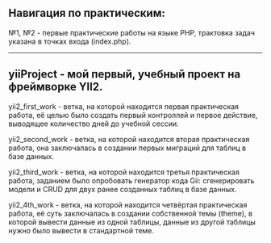 Навигация по практическим:
-------------------------------------------------------------
№1, №2 - первые практические работы на языке PHP, трактовка задач указана в точках входа (index.php).

-------------------------------------------------------------
yiiProject - мой первый, учебный проект на фреймворке YII2.
-------------------------------------------------------------
yii2_first_work - ветка, на которой находится первая практическая работа, её целью было создать первый контроллей и первое действие, выводящее количество дней до учебной сессии.

yii2_second_work - ветка, на которой находится вторая практическая работа, она заключалась в создании первых миграций для таблиц в базе данных.

yii2_third_work - ветка, на которой находится третья практическая работа, заданием было опробовать генератор кода Gii: сгенерировать модели и CRUD для двух ранее созданных таблиц в базе данных.

yii2_4th_work - ветка, на которой находится четвёртая практическая работа, её суть заключалась в создании собственной темы (theme), в которой вывести данные из одной таблицы, данные из другой таблицы нужно было вывести в стандартной теме.
